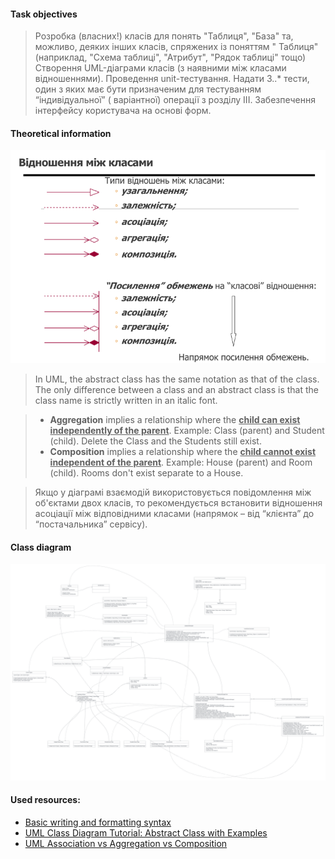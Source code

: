 #### Task objectives

> Розробка (власних!) класів для понять "Таблиця", "База" та, можливо, деяких інших класів, спряжених із поняттям "
> Таблиця" (наприклад, "Схема таблиці", "Атрибут", "Рядок таблиці" тощо)
> Створення UML-діаграми класів (з наявними між класами відношеннями).
> Проведення unit-тестування. Надати 3..* тести, один з яких має бути призначеним для тестуванням “індивідуальної” (
> варіантної) операції з розділу III.
> Забезпечення інтерфейсу користувача на основі форм.

#### Theoretical information

![img.png](../img/class-relationships.png)

> In UML, the abstract class has the same notation as that of the class. The only difference between a class and an
> abstract class is that the class name is strictly written in an italic font.

> * **Aggregation** implies a relationship where the <u>**child can exist independently of the parent**</u>. Example:
    Class (parent)
    and Student (child). Delete the Class and the Students still exist.
> * **Composition** implies a relationship where the <u>**child cannot exist independent of the parent**</u>. Example:
    House (parent)
    and Room (child). Rooms don't exist separate to a House.

> Якщо у діаграмі взаємодій використовується повідомлення
> між об'єктами двох класів, то рекомендується встановити
> відношення асоціації між відповідними класами (напрямок – від
> “клієнта” до “постачальника” сервісу).

#### Class diagram
![img.png](../img/rdms-core-class-diagram.png)

#### Used resources:

* [Basic writing and formatting syntax](https://docs.github.com/en/get-started/writing-on-github/getting-started-with-writing-and-formatting-on-github/basic-writing-and-formatting-syntax)
* [UML Class Diagram Tutorial: Abstract Class with Examples](https://www.guru99.com/uml-class-diagram.html)
* [UML Association vs Aggregation vs Composition](https://www.visual-paradigm.com/guide/uml-unified-modeling-language/uml-aggregation-vs-composition/)



